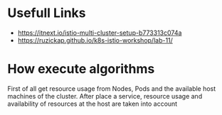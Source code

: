 # Usefull Links

- https://itnext.io/istio-multi-cluster-setup-b773313c074a
- https://ruzickap.github.io/k8s-istio-workshop/lab-11/

# How execute algorithms

First of all get resource usage from Nodes, Pods and the available host machines of the cluster.
After place a service, resource usage and availability of resources at the host are taken into account
